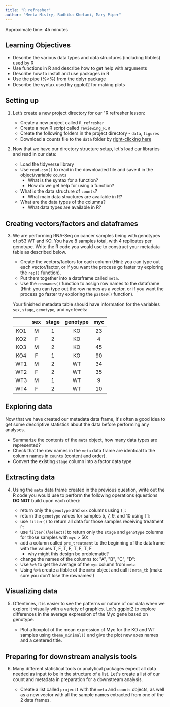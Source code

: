 ```yaml
---
title: "R refresher"
author: "Meeta Mistry, Radhika Khetani, Mary Piper"
---
```


Approximate time: 45 minutes

## Learning Objectives

* Describe the various data types and data structures (including tibbles) used by R
* Use functions in R and describe how to get help with arguments
* Describe how to install and use packages in R
* Use the pipe (%>%) from the dplyr package
* Describe the syntax used by ggplot2 for making plots

## Setting up

1. Let’s create a new project directory for our "R refresher lesson:
  
    - Create a new project called `R_refresher`
    - Create a new R script called `reviewing_R.R`
    - Create the following folders in the project directory - `data`, `figures`
    - Download a counts file to the `data` folder by [right-clicking here](https://github.com/hbctraining/DGE_workshop_salmon/blob/master/data/raw_counts_mouseKO.csv?raw=true)

2. Now that we have our directory structure setup, let's load our libraries and read in our data:

    - Load the tidyverse library
    - Use `read.csv()` to read in the downloaded file and save it in the object/variable `counts`
      - What is the syntax for a function?
      - How do we get help for using a function?
    - What is the data structure of `counts`?
      - What main data structures are available in R?
    - What are the data types of the columns?
      - What data types are available in R?
      
## Creating vectors/factors and dataframes

3. We are performing RNA-Seq on cancer samples being with genotypes of p53 WT and KO. You have 8 samples total, with 4 replicates per genotype. Write the R code you would use to construct your metadata table as described below.  

     - Create the vectors/factors for each column (Hint: you can type out each vector/factor, or if you want the process go faster try exploring the `rep()` function).
     - Put them together into a dataframe called `meta`.
     - Use the `rownames()` function to assign row names to the dataframe (Hint: you can type out the row names as a vector, or if you want the process go faster try exploring the `paste0()` function).
     
    Your finished metadata table should have information for the variables `sex`, `stage`, `genotype`, and `myc` levels: 

    | |sex	| stage	| genotype	| myc |
    |:--:|:--: | :--:	| :------:	| :--: |
    |KO1 |	M	|1	|KO	|23|
    |KO2|	F	|2	|KO	|4|
    |KO3	|M	|2	|KO	|45|
    |KO4	|F	|1	|KO	|90|
    |WT1|	M	|2	|WT	|34|
    |WT2|	F|	2|	WT|	35|
    |WT3|	M|	1|	WT|	9|
    |WT4|	F|	2|	WT|	10|
  
## Exploring data

Now that we have created our metadata data frame, it's often a good idea to get some descriptive statistics about the data before performing any analyses. 

  - Summarize the contents of the `meta` object, how many data types are represented?
  - Check that the row names in the `meta` data frame are identical to the column names in `counts` (content and order).
  - Convert the existing `stage` column into a factor data type

## Extracting data

4. Using the `meta` data frame created in the previous question, write out the R code you would use to perform the following operations (questions **DO NOT** build upon each other):

     - return only the `genotype` and `sex` columns using `[]`:
     - return the `genotype` values for samples 5, 7, 9, and 10 using `[]`:
     - use `filter()` to return all data for those samples receiving treatment `P`:
     - use `filter()`/`select()`to return only the `stage` and `genotype` columns for those samples with `myc` > 50:
     - add a column called `pre_treatment` to the beginning of the dataframe with the values T, F, T, F, T, F, T, F 
        - why might this design be problematic?
     - change the names of the columns to: "A", "B", "C", "D":
     - Use `%>%` to get the average of the `myc` column from `meta`
     - Using `%>%` create a tibble of the `meta` object and call it `meta_tb` (make sure you don't lose the rownames!)
     
## Visualizing data

5. Oftentimes, it is easier to see the patterns or nature of our data when we explore it visually with a variety of graphics. Let's ggplot2 to explore differences in the average expression of the Myc gene based on genotype.

     - Plot a boxplot of the mean expression of Myc for the KO and WT samples using `theme_minimal()` and give the plot new axes names and a centered title.

## Preparing for downstream analysis tools

6. Many different statistical tools or analytical packages expect all data needed as input to be in the structure of a list. Let's create a list of our count and metadata in preparation for a downstream analysis.

    - Create a list called `project1` with the `meta` and `counts` objects, as well as a new vector with all the sample names extracted from one of the 2 data frames.


